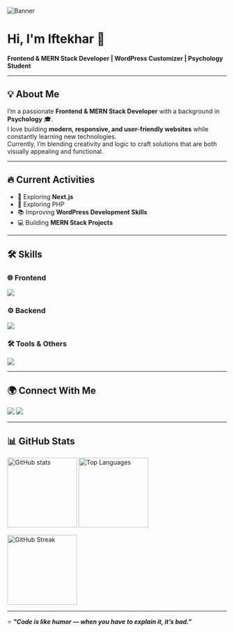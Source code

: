 

<!-- Banner -->
![Banner](https://i.ibb.co.com/nVPpDyx/Beige-Brown-Simple-Personal-Linked-In-Banner.png)  
<!-- Replace with your own banner direct link -->

# Hi, I'm **Iftekhar** 👋  
**Frontend & MERN Stack Developer | WordPress Customizer | Psychology Student**

---

## 💡 About Me  
I’m a passionate **Frontend & MERN Stack Developer** with a background in **Psychology** 🎓.  
I love building **modern, responsive, and user-friendly websites** while constantly learning new technologies.  
Currently, I’m blending creativity and logic to craft solutions that are both visually appealing and functional.  

---

## 🔥 Current Activities  
- 🚀 Exploring **Next.js**
- 🚀 Exploring PHP 
- 📚 Improving **WordPress Development Skills**  
- 💻 Building **MERN Stack Projects**  

---

## 🛠 Skills  

### 🌐 Frontend  
<p>
  <img src="https://skillicons.dev/icons?i=html,css,tailwind,js,react,nextjs,bootstrap,jquery" />
</p>

### ⚙️ Backend  
<p>
  <img src="https://skillicons.dev/icons?i=nodejs,express,mongodb" />
</p>

### 🛠 Tools & Others  
<p>
  <img src="https://skillicons.dev/icons?i=git,github,vscode,firebase,figma,stripe" />
</p>

---

## 🌍 Connect With Me  
<p>
  <a href="https://github.com/Iftekhar-007" target="_blank"><img src="https://skillicons.dev/icons?i=github" /></a>
  <a href="https://www.linkedin.com/in/md-iftekhar7" target="_blank"><img src="https://skillicons.dev/icons?i=linkedin" /></a>
</p>

---

## 📊 GitHub Stats  
<p>
  <img src="https://github-readme-stats.vercel.app/api?username=Iftekhar-007&show_icons=true&theme=tokyonight" alt="GitHub stats" height="160"/>
  <img src="https://github-readme-stats.vercel.app/api/top-langs/?username=Iftekhar-007&layout=compact&theme=tokyonight" alt="Top Languages" height="160"/>
</p>

<p>
  <img src="https://github-readme-streak-stats.herokuapp.com/?user=Iftekhar-007&theme=tokyonight" alt="GitHub Streak" height="160"/>
</p>

---

⭐ **_"Code is like humor — when you have to explain it, it’s bad."_**  


